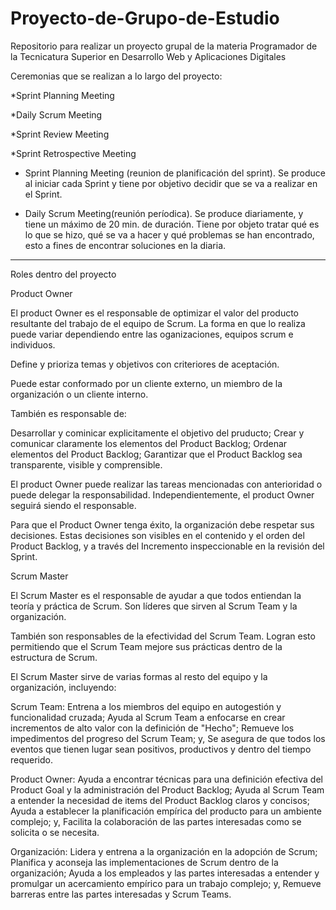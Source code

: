 # Proyecto-de-Grupo-de-Estudio
Repositorio para realizar un proyecto grupal de la materia Programador de la Tecnicatura Superior en Desarrollo Web y Aplicaciones Digitales




Ceremonias que se realizan a lo largo del proyecto:

*Sprint Planning Meeting

*Daily Scrum Meeting

*Sprint Review Meeting

*Sprint Retrospective Meeting

- Sprint Planning Meeting (reunion de planificación del sprint). Se produce al iniciar cada Sprint y tiene por objetivo decidir que se va a realizar en el Sprint.

- Daily Scrum Meeting(reunión períodica). Se produce diariamente, y tiene un máximo de 20 min. de duración. Tiene por objeto tratar qué es lo que se hizo, qué se va a hacer y qué problemas se han encontrado, esto a fines de encontrar soluciones en la diaria.


------------------------------

Roles dentro del proyecto 

Product Owner

El product Owner es el responsable de optimizar el valor del producto resultante del trabajo de el equipo de Scrum. La forma en que lo realiza puede variar dependiendo entre las oganizaciones, equipos scrum e individuos. 

Define y prioriza temas y objetivos con criteriores de aceptación.

Puede estar conformado por un cliente externo, un miembro de la organización o un cliente interno.

También es responsable de:

Desarrollar y cominicar explicitamente el objetivo del pruducto;
Crear y comunicar claramente los elementos del Product Backlog;
Ordenar elementos del Product Backlog;
Garantizar que el Product Backlog sea transparente, visible y comprensible.

El product Owner puede realizar las tareas mencionadas con anterioridad o puede delegar la responsabilidad. Independientemente, el product Owner seguirá siendo el responsable.

Para que el Product Owner tenga éxito, la organización debe respetar sus decisiones.  Estas decisiones son visibles en el contenido y el orden del Product Backlog, y a través del Incremento inspeccionable en la revisión del Sprint.

Scrum Master

El Scrum Master es el responsable de ayudar a que todos entiendan la teoría y práctica de Scrum. Son líderes que sirven al Scrum Team y la organización.

También son responsables de la efectividad del Scrum Team. Logran esto permitiendo que el Scrum Team mejore sus prácticas dentro de la estructura de Scrum.

El Scrum Master sirve de varias formas al resto del equipo y la organización, incluyendo:

 Scrum Team:
Entrena a los miembros del equipo en autogestión y funcionalidad cruzada;
Ayuda al Scrum Team a enfocarse en crear incrementos de alto valor con la definición de "Hecho";
Remueve los impedimentos del progreso del Scrum Team; y,
Se asegura de que todos los eventos que tienen lugar sean positivos, productivos y dentro del tiempo requerido.

Product Owner: 
Ayuda a encontrar técnicas para una definición efectiva del Product Goal y la administración del Product Backlog;
Ayuda al Scrum Team a entender la necesidad de items del Product Backlog claros y concisos;
Ayuda a establecer la planificación empírica del producto para un ambiente complejo;  y,
Facilita la colaboración de las partes interesadas como se solicita o se necesita.

Organización:
Lidera y entrena a la organización en la adopción de Scrum;
Planifica y aconseja las implementaciones de Scrum dentro de la organización;
Ayuda a los empleados y las partes interesadas a entender y promulgar un acercamiento empírico para un trabajo complejo; y,
Remueve barreras entre las partes interesadas y Scrum Teams.
